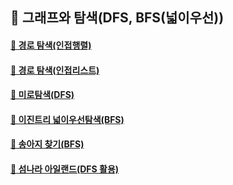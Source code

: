 ## 🦄 그래프와 탐색(DFS, BFS(넓이우선))

#### [🤔 경로 탐색(인접행렬)](https://github.com/saseungmin/daily_coding_dojo/tree/master/inflearn_algorism/section9/solution1)

#### [🤔 경로 탐색(인접리스트)](https://github.com/saseungmin/daily_coding_dojo/tree/master/inflearn_algorism/section9/solution2)

#### [🤔 미로탐색(DFS)](https://github.com/saseungmin/daily_coding_dojo/tree/master/inflearn_algorism/section9/solution3)

#### [🤔 이진트리 넓이우선탐색(BFS)](https://github.com/saseungmin/daily_coding_dojo/tree/master/inflearn_algorism/section9/solution4)

#### [🤔 송아지 찾기(BFS)](https://github.com/saseungmin/daily_coding_dojo/tree/master/inflearn_algorism/section9/solution5)

#### [🤔 섬나라 아일랜드(DFS 활용)](https://github.com/saseungmin/daily_coding_dojo/tree/master/inflearn_algorism/section9/solution6)
